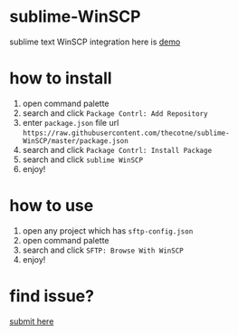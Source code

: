 # sublime-WinSCP
sublime text WinSCP integration here is [demo](https://www.youtube.com/watch?v=0Q7X9zmnT7Y)

# how to install
1. open command palette
2. search and click `Package Contrl: Add Repository`
3. enter `package.json` file url `https://raw.githubusercontent.com/thecotne/sublime-WinSCP/master/package.json`
4. search and click `Package Contrl: Install Package`
5. search and click `sublime WinSCP`
6. enjoy!


# how to use
1. open any project which has `sftp-config.json`
2. open command palette
3. search and click `SFTP: Browse With WinSCP`
4. enjoy!


# find issue?
[submit here](https://github.com/thecotne/sublime-WinSCP/issues/new)

